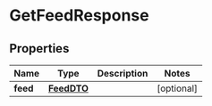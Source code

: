 

# GetFeedResponse

## Properties

Name | Type | Description | Notes
------------ | ------------- | ------------- | -------------
**feed** | [**FeedDTO**](FeedDTO.md) |  |  [optional]




